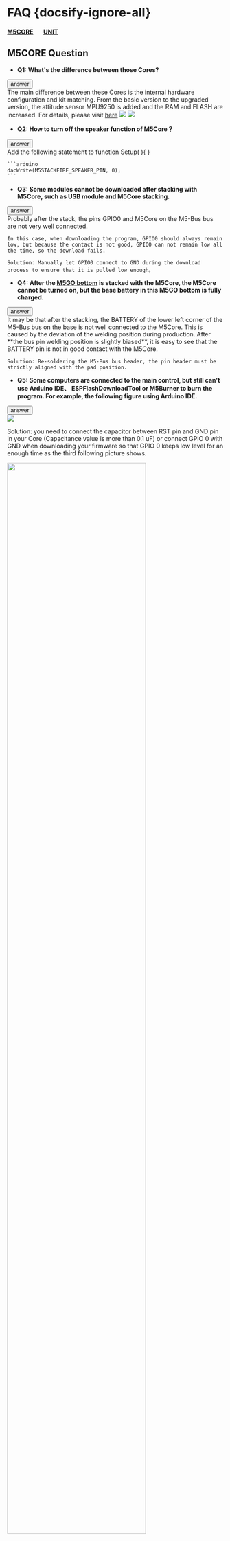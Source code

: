 # FAQ {docsify-ignore-all}

**[M5CORE](#M5CORE-Question)**&nbsp;&nbsp;&nbsp;&nbsp;&nbsp;&nbsp;**[UNIT](#UNIT-Question)**


## M5CORE Question

- **Q1: What's the difference between those Cores?**

<div class="container">
  <button type="button" class="btn btn-primary" data-toggle="collapse" data-target="#Q1">answer</button>
  <div id="Q1" class="collapse">
    The main difference between these Cores is the internal hardware configuration and kit matching. From the basic version to the upgraded version, the attitude sensor MPU9250 is added and the RAM and FLASH are increased. For details, please visit <a href="https://github.com/m5stack/M5-Schematic/blob/master/Core/hardware_difference_between_cores_en.md">here</a>

<img src="https://m5stack.oss-cn-shenzhen.aliyuncs.com/image/m5-docs_table/core_comparison/core_main_comparison_04_en.png">

<img src="https://m5stack.oss-cn-shenzhen.aliyuncs.com/image/m5-docs_table/core_comparison/core_main_comparison_05_en.png">
  </div>
</div>


- **Q2: How to turn off the speaker function of M5Core？**

<div class="container">
  <button type="button" class="btn btn-primary" data-toggle="collapse" data-target="#Q2">answer</button>
  <div id="Q2" class="collapse">
    Add the following statement to function Setup( ){ }

    ```arduino
    dacWrite(M5STACKFIRE_SPEAKER_PIN, 0);
    ```
  </div>
</div>


- **Q3: Some modules cannot be downloaded after stacking with M5Core, such as USB module and M5Core stacking.**

<div class="container">
  <button type="button" class="btn btn-primary" data-toggle="collapse" data-target="#Q3">answer</button>
  <div id="Q3" class="collapse">
    Probably after the stack, the pins GPIO0 and M5Core on the M5-Bus bus are not very well connected.

    In this case, when downloading the program, GPIO0 should always remain low, but because the contact is not good, GPIO0 can not remain low all the time, so the download fails.

    Solution: Manually let GPIO0 connect to GND during the download process to ensure that it is pulled low enough。
  </div>
</div>


- **Q4: After the [M5GO bottom](en/base/m5go_bottom) is stacked with the M5Core, the M5Core cannot be turned on, but the base battery in this M5GO bottom is fully charged.**

<div class="container">
  <button type="button" class="btn btn-primary" data-toggle="collapse" data-target="#Q4">answer</button>
  <div id="Q4" class="collapse">
    It may be that after the stacking, the BATTERY of the lower left corner of the M5-Bus bus on the base is not well connected to the M5Core. This is
     caused by the deviation of the welding position during production. After **the bus pin welding position is slightly biased**, it is easy to see that the BATTERY pin is not in good contact with the M5Core.

    Solution: Re-soldering the M5-Bus bus header, the pin header must be strictly aligned with the pad position.
  </div>
</div>


- **Q5: Some computers are connected to the main control, but still can't use Arduino IDE、 ESPFlashDownloadTool or M5Burner to burn the program. For example, the following figure using Arduino IDE.**

<div class="container">
  <button type="button" class="btn btn-primary" data-toggle="collapse" data-target="#Q5">answer</button>
  <div id="Q5" class="collapse">
    <img src="assets/img/faq/faq_03.png">


   Solution: you need to connect the capacitor between RST pin and GND pin in your Core (Capacitance value is more than 0.1 uF) or connect GPIO 0 with GND when downloading your firmware so that GPIO 0 keeps low level for an enough time as the third following picture shows.

<img src="assets/img/faq/faq_05.png" width="80%" height="80%">

<img src="assets/img/faq/faq_06.png" width="80%" height="80%">

<img src="assets/img/faq/faq_07.png" width="100%" height="100%">
  </div>
</div>


- **Q6: What special GPIO pins do you need to pay attention to in ESP32?**

<div class="container">
  <button type="button" class="btn btn-primary" data-toggle="collapse" data-target="#Q6">answer</button>
  <div id="Q6" class="collapse">
    The ESP32 has 34 GPIO pins, of which GPIO 34-39 is only used as an input and cannot be used as an output. Others can be used as both an input and an output pin.
  </div>
</div>


- **Q7: Why does the Stick with MPU9250 burn the factory firmware and press button A, the result shows "No", which means "No 9250"?**

<div class="container">
  <button type="button" class="btn btn-primary" data-toggle="collapse" data-target="#Q7">answer</button>
  <div id="Q7" class="collapse">
    Restart this Stick and then it can display correctly. Because the code to read the MPU9250 is placed in the setup() function which only was executed once when booting. So reboot and let the Stick detect MPU9250 again.
  </div>
</div>


- **Q8: After getting the FACES Kit or downloading the factory program of the FACES Kit, the following error is displayed on the screen. What happened?**

<div class="container">
  <button type="button" class="btn btn-primary" data-toggle="collapse" data-target="#Q8">answer</button>
  <div id="Q8" class="collapse">
    <img src="assets/img/faq/faq_08_01.png" width="100%" height="100%">

  </div>
</div>

- **Q9: I can't power on my M5stickC**

<div class="container">
  <button type="button" class="btn btn-primary" data-toggle="collapse" data-target="#Q9">answer</button>
  <div id="Q9" class="collapse">
    <img src="assets/img/faq/m5stickc_05.jpg" width="50%" height="50%">


  One issue commonly exists on M5Stick-C, which happens when the battery is at a low level. In this case, some of the devices will have problem powering on, this is probably caused by a chaos timing sequence of power-on of ESP32, some component is involved, such as AXP192, 552, ESP32

  There is one way to bring the device back to live: 1. Connect G0 and 3V3 with a 680 ohm resisto.  2. Plug in the USB cable. 3. The screen will light up and leave the USB to charge the device.  

  </div>
</div>


- **Q10: M5stickC does not recognize the port (COM)**

<div class="container">
  <button type="button" class="btn btn-primary" data-toggle="collapse" data-target="#Q10">answer</button>
  <div id="Q10" class="collapse">
  M5StickC only supports WIN10 & Linux & MAC free drive, the rest of the operating system requires users to install the driver.

  Installation steps: 1. Click the link below to download the driver installation package. 2. Connect the device and open the Computer Device Manager port option. 3. Right click on the unrecognized device and perform a manual update.

  <a href="https://www.ftdichip.com/Drivers/VCP.htm">Driver download Link</a>
  </div>
</div>

- **Q11: M5StickC Burning UIFlow Complete but screen has no display**

<div class="container">
  <button type="button" class="btn btn-primary" data-toggle="collapse" data-target="#U-Q11">answer</button>
  <div id="U-Q11" class="collapse">
    M5StickC does not automatically reset after the firmware is refreshed by default. You need to manually press the left power button. 

  </div>
</div>

- **Q12: UIFlow display has been uploaded or downloaded successfully, the program changed**

<div class="container">
  <button type="button" class="btn btn-primary" data-toggle="collapse" data-target="#U-Q12">answer</button>
  <div id="U-Q12" class="collapse">
     The connection between the network and the server may be unstable. It is recommended to restart the M5Stack, refresh the hardware connection status and do it again.

  </div>
</div>

- **Q13: What is the difference between M5StickC and M5StickC+**

<div class="container">
  <button type="button" class="btn btn-primary" data-toggle="collapse" data-target="#U-Q13">answer</button>
  <div id="U-Q13" class="collapse">
     M5StickC and M5StickC+ are identical in hardware configuration, but M5StickC+ adds several HATs, which is more cost-effective than purchasing separately.
  </div>
</div>

- **Q14: M5StickV can not mount TF card**

<div class="container">
  <button type="button" class="btn btn-primary" data-toggle="collapse" data-target="#U-Q14">answer</button>
  <div id="U-Q14" class="collapse">
    First, make sure that the format of the TF card is FAT32 and no partition. Some large-capacity SD cards are usually formatted as NTFS, you need to confirm. The following tests are performed on the compatibility of the TF card.

  <a href="https://docs.m5stack.com/#/zh_CN/core/m5stickv">TF card list</a>

  </div>
</div>

- **Q15: Send a zip to V-Training but the received e-mail does not contain a model file**

<div class="container">
  <button type="button" class="btn btn-primary" data-toggle="collapse" data-target="#U-Q15">answer</button>
  <div id="U-Q15" class="collapse">
    Carefully check the contents of the email. The training error will be indicated in the email. Only the specified two folders are allowed in the zip. The minimum number of photos and the classification are given. If there is a hidden file, the training will fail.

  <a href="https://docs.m5stack.com/#/en/related_documents/v-training">V-Training tutorial</a>

  </div>
</div>

- **Q16: The serial port is used in the Arduino program, but when  running, it is found that the screen is not lit or constantly restarted**

<div class="container">
  <button type="button" class="btn btn-primary" data-toggle="collapse" data-target="#U-Q16">answer</button>
  <div id="U-Q16" class="collapse">
     M5.begin()At the time of initialization, the serial port  baud rate is 115200 by default. Repeated definition will cause the program to be abnormal. If there is external serial port hardware, connect the hardware and then run.

  </div>
</div>

- **Q17: MD5 file error occurred while burning program**

<div class="container">
  <button type="button" class="btn btn-primary" data-toggle="collapse" data-target="#U-Q17">answer</button>
  <div id="U-Q17" class="collapse">
     First check your program carefully, confirm that there is no problem, then use M5Burner to erase, check whether it can be successfully cleared, and then burn FactoryTest.ino use arduino to check whether it can be burned. If it can be successfully operated, there is no problem. if MD5 file error occurs repeatedly, the probability that FLASH has been damaged.

  </div>
</div>

- **Q18: How to improve the battery of M5Stack and M5StickC**

<div class="container">
  <button type="button" class="btn btn-primary" data-toggle="collapse" data-target="#U-Q18">answer</button>
  <div id="U-Q18" class="collapse">
    First, optimize the program to reduce the number of unnecessary detections; secondly, by calling the sleep function, it is reasonable to sleep and wake up; in addition, the official battery base can be added.

  </div>
</div>

- **Q19: Is M5Stack Can connect 5G frequency band Wi-Fi**

<div class="container">
  <button type="button" class="btn btn-primary" data-toggle="collapse" data-target="#U-Q19">answer</button>
  <div id="U-Q19" class="collapse">
    ESP32 chip does not support WiFi in 5G band, only 2.4G can be connected.

  </div>
</div>

- **Q20: What is the difference between UIFlow's Micropython and the official Micropython**

<div class="container">
  <button type="button" class="btn btn-primary" data-toggle="collapse" data-target="#U-Q20">answer</button>
  <div id="U-Q20" class="collapse">
    UIFlow is based on the secondary package of the official Micropython, integrates a large number of M5 libraries, UIFlow is easier to understand and easy to use, and most of them are compatible with the official Micropython API.

  </div>
</div>

- **Q21: Some examples of Arduino are inconsistent with GitHub**

<div class="container">
  <button type="button" class="btn btn-primary" data-toggle="collapse" data-target="#U-Q21">answer</button>
  <div id="U-Q21" class="collapse">
    The examples in Arduino are used for the factory basic function test, the upgrade is slower, GitHub upgrade is faster, the code is more perfect, it is recommended to download directly from GitHub.

  </div>
</div>

- **Q22: Wether  BASIC can  use UIFlow and M5GO accessorie**

<div class="container">
  <button type="button" class="btn btn-primary" data-toggle="collapse" data-target="#U-Q22">answer</button>
  <div id="U-Q22" class="collapse">
    UIFlow is available, but some features are not available in the hardware part of UIFlow. M5GO accessories are compatible.

  </div>
</div>

- **Q23: Does it can display Chinese**

<div class="container">
  <button type="button" class="btn btn-primary" data-toggle="collapse" data-target="#U-Q23">answer</button>
  <div id="U-Q23" class="collapse">
    Support GB2312 code in Arduino , refer to hzk16 example . Micropython environment not supported yet, due to  limited by execution speed and UTF-8 file size.

  </div>
</div>

- **Q24: M5Stack BASIC has been in normal use and suddenly cannot be turned on even if USB is connected**

<div class="container">
  <button type="button" class="btn btn-primary" data-toggle="collapse" data-target="#U-Q24">answer</button>
  <div id="U-Q24" class="collapse">
    Remove the BASIC base and try again. It is most likely caused by poor contact between the base and the M-BUS.

  </div>
</div>

- **Q25: About M5StickV  tutorials**

<div class="container">
  <button type="button" class="btn btn-primary" data-toggle="collapse" data-target="#U-Q25">answer</button>
  <div id="U-Q25" class="collapse">
    M5StickV uses K210 chip compatible with Maixpy development environment, you can refer to Maixpy's official documentation.

  </div>
</div>

- **Q26: Some APIs are not found in the docs**

<div class="container">
  <button type="button" class="btn btn-primary" data-toggle="collapse" data-target="#U-Q26">answer</button>
  <div id="U-Q26" class="collapse">
    The reference API provided is the functions of the M5 hardware package. The application libraries such as WIFI, HTTP, etc.There are not included in the scope of provision. For reference, other ESP32 and Arduino libraries are used.

  </div>
</div>


- **Q27:  The button is used in the Arduino program, but it will not work after pressing it once**

<div class="container">
  <button type="button" class="btn btn-primary" data-toggle="collapse" data-target="#U-Q27">answer</button>
  <div id="U-Q27" class="collapse">
    Using buttons and speakers requires adding M5.update() after execution to respond.

  </div>
</div>

- **Q28: I want to use the official sensor accessories, but also want to connect my own sensor, how to stack**

<div class="container">
  <button type="button" class="btn btn-primary" data-toggle="collapse" data-target="#U-Q28">answer</button>
  <div id="U-Q28" class="collapse">
    It is recommended to use the base of PLUS module + CORE.

  </div>
</div>

- **Q29: After M5Camera writing the program, it was found that the screen was reversed**

<div class="container">
  <button type="button" class="btn btn-primary" data-toggle="collapse" data-target="#U-Q29">answer</button>
  <div id="U-Q29" class="collapse">
    Try this code.
    sensor_t *s = esp_camera_sensor_get();
    s->set_vflip(s, 1);
	  s->set_hmirror(s, 1);

  </div>
</div>

- **Q30: How to mount multiple sensors with the same I2C address**

<div class="container">
  <button type="button" class="btn btn-primary" data-toggle="collapse" data-target="#U-Q30">answer</button>
  <div id="U-Q30" class="collapse">
    Use Pa.HUB can connect 6 I2C devices.

  </div>
</div>



## UNIT Question

- **Q1: What is the difference between the various cameras of M5Stack?**

<div class="container">
  <button type="button" class="btn btn-primary" data-toggle="collapse" data-target="#U-Q1">answer</button>
  <div id="U-Q1" class="collapse">
    The main difference between these cameras is that some pins (OV2640-SIOD, OV2640-VSYNC, GROVE interface), lens type, and whether or not there is PSRAM. For specific differences, please visit<a href="https://shimo.im/sheets/gP96C8YTdyjGgKQC/e2041">here</a>

<img src="https://m5stack.oss-cn-shenzhen.aliyuncs.com/image/m5-docs_table/camera_comparison/camera_comparison_zh_CN.png">
  </div>
</div>


- **Q2: The camera transmits images to the mobile phone via WIFI, how far can it be transmitted?**

<div class="container">
  <button type="button" class="btn btn-primary" data-toggle="collapse" data-target="#U-Q2">answer</button>
  <div id="U-Q2" class="collapse">
    After testing, using M5Camera indoors can transmit about 20 meters.
  </div>
</div>


- **Q3: BettleC connected to the phone remote will sometimes fail to respond**

<div class="container">
  <button type="button" class="btn btn-primary" data-toggle="collapse" data-target="#U-Q3">answer</button>
  <div id="U-Q3" class="collapse">
    Most of them are caused by low battery power. If the battery is low, the signal quality will be seriously attenuated.
  </div>
</div>
